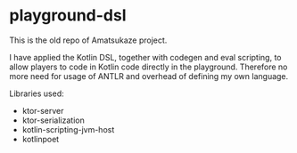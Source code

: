 # playground-dsl

This is the old repo of Amatsukaze project.

I have applied the Kotlin DSL, together with codegen and eval scripting, to allow players to code in Kotlin code directly in the playground. Therefore no more need for usage of ANTLR and overhead of defining my own language.

Libraries used:

- ktor-server
- ktor-serialization
- kotlin-scripting-jvm-host
- kotlinpoet
